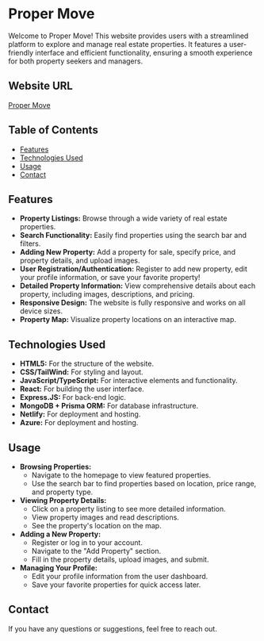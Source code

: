 # Proper Move

Welcome to Proper Move! This website provides users with a streamlined platform to explore and manage real estate properties. It features a user-friendly interface and efficient functionality, ensuring a smooth experience for both property seekers and managers.

## Website URL

[Proper Move](https://proper-move.netlify.app/)

## Table of Contents

-  [Features](#features)
-  [Technologies Used](#technologies-used)
-  [Usage](#usage)
-  [Contact](#contact)

## Features

-  **Property Listings:** Browse through a wide variety of real estate properties.
-  **Search Functionality:** Easily find properties using the search bar and filters.
-  **Adding New Property:** Add a property for sale, specify price, and property details, and upload images.
-  **User Registration/Authentication:** Register to add new property, edit your profile information, or save your favorite property!
-  **Detailed Property Information:** View comprehensive details about each property, including images, descriptions, and pricing.
-  **Responsive Design:** The website is fully responsive and works on all device sizes.
-  **Property Map:** Visualize property locations on an interactive map.

## Technologies Used

-  **HTML5:** For the structure of the website.
-  **CSS/TailWind:** For styling and layout.
-  **JavaScript/TypeScript:** For interactive elements and functionality.
-  **React:** For building the user interface.
-  **Express.JS:** For back-end logic.
-  **MongoDB + Prisma ORM:** For database infrastructure.
-  **Netlify:** For deployment and hosting.
-  **Azure:** For deployment and hosting.

## Usage

-  **Browsing Properties:**
   -  Navigate to the homepage to view featured properties.
   -  Use the search bar to find properties based on location, price range, and property type.
-  **Viewing Property Details:**
   -  Click on a property listing to see more detailed information.
   -  View property images and read descriptions.
   -  See the property's location on the map.
-  **Adding a New Property:**
   -  Register or log in to your account.
   -  Navigate to the "Add Property" section.
   -  Fill in the property details, upload images, and submit.
-  **Managing Your Profile:**
   -  Edit your profile information from the user dashboard.
   -  Save your favorite properties for quick access later.

## Contact

If you have any questions or suggestions, feel free to reach out.
